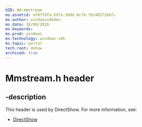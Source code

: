 ```yaml
---
UID: NA:mmstream
ms.assetid: ef67fdfa-597a-3ddd-bc70-7dc48571bbfc
ms.author: windowssdkdev
ms.date: 10/08/2018
ms.keywords: 
ms.prod: windows
ms.technology: windows-sdk
ms.topic: portal
tech.root: dshow
archived: true
---
```


# Mmstream.h header


## -description


This header is used by DirectShow. For more information, see:

- [DirectShow](../_dshow)
